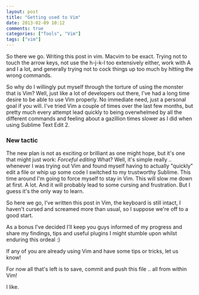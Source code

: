 ```yaml
---
layout: post
title: "Getting used to Vim"
date: 2013-02-09 10:12
comments: true
categories: ["Tools", "Vim"]
tags: ["vim"]
---
```


So there we go. Writing this post in vim. Macvim to be exact. Trying not to touch the arrow keys, not use the h-j-k-l too extensively either, work with A and I a lot, and generally trying not to cock things up too much by hitting the wrong commands. 

<!--more-->

So why do I willingly put myself through the torture of using the monster that is Vim? Well, just like a lot of developers out there, I've had a long time desire to be able to use Vim properly. No immediate need, just a personal goal if you will. I've tried Vim a couple of times over the last few months, but pretty much every attempt lead quickly to being overwhelmed by all the different commands and feeling about a gazillion times slower as I did when using Sublime Text Edit 2.

### New tactic

The new plan is not as exciting or brilliant as one might hope, but it's one that might just work: *Forceful editing*
What? Well, it's simple really .. whenever I was trying out Vim and found myself having to actually "quickly" edit a file or whip up some code I switched to my trustworthy Sublime. This time around I'm going to force myself to stay in Vim. This will slow me down at first. A lot. And it will probably lead to some cursing and frustration. But I guess it's the only way to learn.

So here we go, I've written this post in Vim, the keyboard is still intact, I haven't cursed and screamed more than usual, so I suppose we're off to a good start.

As a bonus I've decided I'll keep you guys informed of my progress and share my findings, tips and useful plugins I might stumble upon whilst enduring this ordeal :)

If any of you are already using Vim and have some tips or tricks, let us know!

For now all that's left is to save, commit and push this file .. all from within Vim!

I like.
